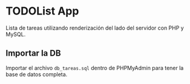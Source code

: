 # TODOList App
Lista de tareas utilizando renderización del lado del servidor con PHP y MySQL.

## Importar la DB
Importar el archivo `db_tareas.sql` dentro de PHPMyAdmin para tener la base de datos completa.